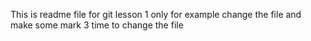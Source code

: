 This is readme file for git lesson 1
only for example
change the file and make some mark
3 time to change the file

